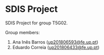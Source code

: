 # SDIS Project

SDIS Project for group T5G02.

Group members:

1. Ana Inês Barros (up201806593@fe.up.pt)
2. Eduardo Correia (up201806433@fe.up.pt)

